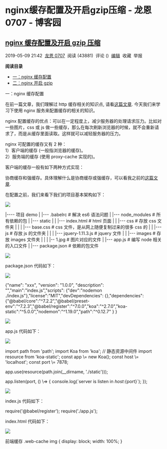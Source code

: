 # nginx缓存配置及开启gzip压缩 - 龙恩0707 - 博客园
## [nginx 缓存配置及开启 gzip 压缩](https://www.cnblogs.com/tugenhua0707/p/10841267.html)

2019-05-09 21:42  [龙恩 0707](https://www.cnblogs.com/tugenhua0707/)  阅读 (43881)  评论 ()  [编辑](https://i.cnblogs.com/EditPosts.aspx?postid=10841267)  收藏  举报

**阅读目录**

-   [一：nginx 缓存配置](#_labe0)
-   [二：nginx 开启 gzip](#_labe1)

一：nginx 缓存配置

在前一篇文章，我们理解过 http 缓存相关的知识点, 请看[这篇文章](https://www.cnblogs.com/tugenhua0707/p/10807289.html). 今天我们来学习下使用 nginx 服务来配置缓存的相关的知识。

nginx 配置缓存的优点：可以在一定程度上，减少服务器的处理请求压力。比如对一些图片，css 或 js 做一些缓存，那么在每次刷新浏览器的时候，就不会重新请求了，而是从缓存里面读取。这样就可以减轻服务器的压力。

nginx 可配置的缓存又有 2 种：  
1）客户端的缓存 (一般指浏览器的缓存)。  
2）服务端的缓存 (使用 proxy-cache 实现的)。

客户端的缓存一般有如下两种方式实现：

协商缓存和强缓存。具体理解什么是协商缓存或强缓存，可以看我之前的[这篇文章](https://www.cnblogs.com/tugenhua0707/p/10807289.html).

在配置之前，我们来看下我们的项目基本架构如下：

![](https://common.cnblogs.com/images/copycode.gif)

|---- 项目 demo |  |--- .babelrc       # 解决 es6 语法问题 |  |--- node_modules   # 所有依赖的包 |  |--- static |  | |--- index.html  # html 页面 |  | |--- css         # 存放 css 文件夹 |  | | |--- base.css  # css 文件，是从网上随便复制过来的很多 css 的 |  | |--- js          # 存放 js 的文件夹 |  | | |--- jquery-1.11.3.js  # jquery 文件 |  | |--- images      # 存放 images 文件夹 |  | | |-- 1.jpg      # 图片对应的文件 |  |--- app.js         # 编写 node 相关的入口文件 |  |--- package.json   # 依赖的包文件

![](https://common.cnblogs.com/images/copycode.gif)

package.json 代码如下：

![](https://common.cnblogs.com/images/copycode.gif)

{"name": "xxx", "version": "1.0.0", "description": "","main":"index.js","scripts": {"dev":"nodemon ./index.js"},"license":"MIT","devDependencies": {},"dependencies": {"@babel/core":"^7.2.2","@babel/preset-env":"^7.2.3","@babel/register":"^7.0.0","koa":"^2.7.0","koa-static":"^5.0.0","nodemon":"^1.19.0","path":"^0.12.7" }
}

![](https://common.cnblogs.com/images/copycode.gif)

app.js 代码如下：

![](https://common.cnblogs.com/images/copycode.gif)

import path from 'path';
import Koa from 'koa'; // 静态资源中间件
import resource from 'koa-static';
const app \\= new Koa();
const host \\= 'localhost';
const port \\= 7878;

app.use(resource(path.join(\_\_dirname, './static')));

app.listen(port, () \\=> {
  console.log(\`server is listen in ${host}:${port}\`);
});

![](https://common.cnblogs.com/images/copycode.gif)

index.js 代码如下：

require('@babel/register');
require('./app.js');

index.html 代码如下：

![](https://common.cnblogs.com/images/copycode.gif)

<!DOCTYPE HTML\>

<html lang\="en"\>
  <head\>
    <meta charset\="UTF-8" />
    <meta name\="viewport" content\="width=device-width, initial-scale=1.0" />
    <title\>前端缓存</title\>
    <style\> .web-cache img { display: block; width: 100%;
      }
    </style\>
    <link href\="./css/base.css" rel\="stylesheet" />
    <script type\="text/javascript" src\="./js/jquery-1.11.3.js"\></script\>
  </head\>
  <body\>
    <div class\="web-cache"\> 1111112224546664456999000 <img src\="./images/1.jpg" />
    </div\>
  </body\>
</html\>

![](https://common.cnblogs.com/images/copycode.gif)

如上就是一些基本的代码结构，当我们在 nginx 没有配置任何的时候，我们直接在命令行中运行 npm run dev 的时候，然后我们在浏览器访问 [http://localhost:7878/](http://localhost:7878/) 时候，可以看到不管我刷新多少次，浏览器下图片，css，js 所有的请求都会返回 200，不会有任何缓存。如下所示：  
![](https://img2018.cnblogs.com/blog/561794/201905/561794-20190509213224686-2092390794.png)

现在我们去我本地安装的 nginx 中去配置下哦，打开 nginx.conf 配置文件。具体本地 mac 系统下安装 nginx，可以去我之前的文章查看下如何安装，[mac 下安装 nginx](https://www.cnblogs.com/tugenhua0707/p/9863885.html).

打开 nginx.conf，使用 cat /usr/local/etc/nginx/nginx.conf (或者使用 sudo open /usr/local/etc/nginx/nginx.conf -a 'sublime text' 使用编辑器 sublime 打开)。

在 nginx.conf 加入如下规则：

![](https://common.cnblogs.com/images/copycode.gif)

server {
  location ~\* \\.(html)$ {
    access_log off;
    add_header  Cache-Control  max-age=no-cache;
  }

  location ~\* \\.(css|js|png|jpg|jpeg|gif|gz|svg|mp4|ogg|ogv|webm|htc|xml|woff)$ {

    # 同上，通配所有以.css/.js/...结尾的请求
    access\_log off;
    add\_header    Cache\-Control  max-age=360000;

  }
}

![](https://common.cnblogs.com/images/copycode.gif)

如上配置解析含义如下：

**~\* 的含义是**：通配任意字符（且大小写不敏感），\\转义字符，因此 ~\* \\.(html)$ 的含义是：匹配所有以. html 结尾的请求  
**access_log off;** 的含义是 关闭日志功能。

**add_header Cache-Control max-age=no-cache;** 的含义：html 文件不设置强制缓存时间，协商缓存，使用 Last-Modified。no-cache 会发起往返通信来验证缓存的响应，但如果资源未发生变化，则不会下载，返回 304。

如下图所示：

![](https://img2018.cnblogs.com/blog/561794/201905/561794-20190509213407462-1288458996.png)

**add_header Cache-Control max-age=360000;** 的含义给上面匹配后缀的文件设置强制缓存，且缓存的时间是 360000 秒，第一次访问的时候，从服务器请求，当除了第一次以外，再次刷新浏览器，会从浏览器缓存读取，那么强制缓存一般是从内存里面先读取，如果内存没有，再从硬盘读取。

如下图所示：

![](https://img2018.cnblogs.com/blog/561794/201905/561794-20190509213446300-861238314.png)

注意：如上只是不对反向代理的页面进行缓存设置的，但是如果是反向代理后的页面，如上设置是不生效的。比如说我 node 起了一个服务，然后通过访问 nginx 反向代理的方式代理到我 node 服务来，上面的配置是不生效的。因此我们需要如下处理配置。

**解决 nginx 反向代理缓存不起作用的问题**

比如我上面的 node 服务端口是 7878 端口。nginx 需要如下配置：

![](https://common.cnblogs.com/images/copycode.gif)

server {
  listen 8081;
  server_name  xxx.abc.com;
  location / {
    proxy_pass [http://localhost:7878](http://localhost:7878);
    add_header  Cache-Control  max-age=no-cache;
  }
}

![](https://common.cnblogs.com/images/copycode.gif)

1) 如果我们要添加缓存功能的话，需要创建一个用于存放缓存文件的文件夹。比如我们这里使用 /data/nuget-cache。

在 / usr/local/etc/nginx 目录下新建。比如使用命令：mkdir /data/nuget-cache. 创建完成后，我们来查看下：

![](https://img2018.cnblogs.com/blog/561794/201905/561794-20190509213547291-1825222788.png)

2）然后我们需要在 nginx.conf 的 http 设置部分添加 proxy_cache_path 的设置，如下：

![](https://common.cnblogs.com/images/copycode.gif)

http { // ..... 其他的配置
  proxy_cache_path  /data/nuget-cache levels=1:2 keys_zone=nuget-cache:20m max_size=50g inactive=168h;
  server {
    listen 8081;
    server_name  xxx.abc.com;
    location / {
      proxy_pass [http://localhost:7878](http://localhost:7878);
      add_header  Cache-Control  max-age=no-cache;
    }
  }
}

![](https://common.cnblogs.com/images/copycode.gif)

**proxy_cache_path** 各个配置值的含义解析如下：

**proxy_cache_path** 指缓存的目录，目录为：/data/nuget-cache。  
**levels=1:2** 表示采用 2 级目录结构；  
**keys_zone**指的是缓存空间名称，叫 nuget-cache。缓存内存的空间为 20M。  
**max_size**指的是缓存文件可以占用的最大空间。为 50G.  
**inactive=168h;** 默认过期时间为 168 个小时。为 7 天，也可以写成：inactive=7d; 这样的。

3）我们还需要在 server 设置部分添加 proxy_cache 与 proxy_cache_valid 的设置：如下代码：

![](https://common.cnblogs.com/images/copycode.gif)

http { // ..... 其他的配置
  proxy_cache_path  /data/nuget-cache levels=1:2 keys_zone=nuget-cache:20m max_size=50g inactive=168h;
  server {
    listen 8081;
    server_name  xxx.abc.com;
    location / {
      proxy_pass [http://localhost:7878](http://localhost:7878);
      add_header  Cache-Control  max-age=no-cache;
      proxy_cache nuget-cache;
      proxy_cache_valid 168h;
    }
  }
}

![](https://common.cnblogs.com/images/copycode.gif)

**proxy_cache** 设置的是 proxy_cache_path 中的 keys_zone 的值。  
**proxy_cache_valid：** 设置的是缓存过期时间，比如设置 168 个小时过期。

如上配置完成后，我们保存 nginx.conf 配置后，重新启动下 nginx 后，发现还是不能缓存文件了。因此我们还需要进行如下配置：

需要在 server 中再加上如下代码：

proxy_ignore_headers Set-Cookie Cache-Control;
proxy_hide_header Cache-Control;
proxy_hide_header Set-Cookie;

**proxy_ignore_headers 的含义是：** 忽略 Cache-Control 的请求头控制，依然进行缓存，比如对请求头设置 cookie 后，默认是不缓存的，需要我们增加忽略配置。

因此所有配置变成如下了：

![](https://common.cnblogs.com/images/copycode.gif)

http { // ..... 其他的配置
  proxy_cache_path  /data/nuget-cache levels=1:2 keys_zone=nuget-cache:20m max_size=50g inactive=168h;
  server {
    listen 8081;
    server_name  xxx.abc.com;
    location / {
      proxy_pass [http://localhost:7878](http://localhost:7878);
      add_header  Cache-Control  max-age=no-cache;
      proxy_cache nuget-cache;
      proxy_cache_valid 168h;
      proxy_ignore_headers Set-Cookie Cache-Control;
      proxy_hide_header Cache-Control;
      proxy_hide_header Set-Cookie;
    }
  }
}

![](https://common.cnblogs.com/images/copycode.gif)

但是如上写法看起来很繁琐，因此我们可以使用 include 命令把文件包含进来，因此我在 /usr/local/etc/nginx 目录下新建一个 nginx_proxy.conf 配置文件，把上面的 proxy 相关的配置放到该文件里面，如下所示：  
![](https://img2018.cnblogs.com/blog/561794/201905/561794-20190509213826905-2006958141.png)

然后我们的配置就变成如下了：

![](https://common.cnblogs.com/images/copycode.gif)

http { // ..... 其他的配置
  proxy_cache_path  /data/nuget-cache levels=1:2 keys_zone=nuget-cache:20m max_size=50g inactive=168h;
  include nginx_proxy.conf;
  server {
    listen 8081;
    server_name  xxx.abc.com;
    location / {
      proxy_pass [http://localhost:7878](http://localhost:7878);
      add_header  Cache-Control  max-age=no-cache;
    }
  }
}

![](https://common.cnblogs.com/images/copycode.gif)

如上是对页面使用协商缓存的，但是对于图片，css, 或 js 这样的，我想使用强制缓存，因此对于其他的类型文件我们统一如下这样处理：

![](https://common.cnblogs.com/images/copycode.gif)

server {
  listen 8081;
  server_name  xxx.abc.com;
  location / {
    proxy_pass [http://localhost:7878](http://localhost:7878);
    add_header  Cache-Control  max-age=no-cache;
  }
  location ~\* \\.(css|js|png|jpg|jpeg|gif|gz|svg|mp4|ogg|ogv|webm|htc|xml|woff)$ {
    access_log off;
    add_header Cache-Control "public,max-age=30\*24\*3600";
    proxy_pass [http://localhost:7878](http://localhost:7878);
 }
  error_page 500 502 503 504  /50x.html;
  location = /50x.html {root   html;}
}

![](https://common.cnblogs.com/images/copycode.gif)

如上 css 或 js 文件等缓存的时间是 30 天。使用的是 max-age 强制缓存。因此如上，如果是页面第二次访问的话，会返回 304，如下所示：  
![](https://img2018.cnblogs.com/blog/561794/201905/561794-20190509213920986-1728271796.png)

如果是 css 或 js 这样的访问的话，就是强制缓存了，状态码还是 200，但是先从内存里面读取的。当然如果进程结束了，比如浏览器关闭了，再打开，那么是从硬盘上读取的了。如下所示：

![](https://img2018.cnblogs.com/blog/561794/201905/561794-20190509213935225-1904647729.png)

因此 nginx.conf 所有的配置文件代码如下：

![](https://common.cnblogs.com/images/copycode.gif)

worker_processes  1;
events {
  worker_connections 1024;
}
http {
  include       mime.types;
  default_type  application/octet-stream;
 sendfile        on;
  \#tcp_nopush     on;
  \#keepalive_timeout 0;
  keepalive_timeout 65;
  include nginx_proxy.conf;
  proxy_cache_path /data/nuget-cache levels=1:2 keys_zone=nuget-cache:20m max_size=50g inactive=168h;
  \#gzip  on;
  server {
    listen 8081;
    server_name  xxx.abc.com;
    location / {
      proxy_pass [http://localhost:7878](http://localhost:7878);
      add_header  Cache-Control  max-age=no-cache;
    }
    location ~\* \\.(css|js|png|jpg|jpeg|gif|gz|svg|mp4|ogg|ogv|webm|htc|xml|woff)$ {
      access_log off;
      add_header Cache-Control "public,max-age=30\*24\*3600";
      proxy_pass [http://localhost:7878](http://localhost:7878);
 }
    error_page 500 502 503 504  /50x.html;
    location = /50x.html {root   html;}
  }
}

![](https://common.cnblogs.com/images/copycode.gif)

如上上面的 css，js 这些我时间设置短一点，比如设置 60 秒过期的话，那么过期后，我再刷新浏览器，浏览器会去询问服务器端，检查资源是否被更新了，如果资源没有被更新的话，那么服务器端会范湖 304. 资源依然读取本地的。如下所示：  
![](https://img2018.cnblogs.com/blog/561794/201905/561794-20190509214016701-2032923329.png)

![](https://img2018.cnblogs.com/blog/561794/201905/561794-20190509214023011-273400707.png)

然后再继续刷新的话，它之后又从内存里面读取了。依次这样循环下去。

二：nginx 开启 gzip

 开启 gzip 配置是在 http 层加的。基本配置代码如下：

![](https://common.cnblogs.com/images/copycode.gif)

\# 开启 gzip
gzip on;

# 启用 gzip 压缩的最小文件；小于设置值的文件将不会被压缩

gzip_min_length 1k;

# gzip 压缩级别 1-10 gzip_comp_level 2;

# 进行压缩的文件类型。

gzip_types text/plain application/javascript application/x-javascript text/css application/xml text/javascript application/x-httpd-php image/jpeg image/gif image/png;

# 是否在 http header 中添加 Vary: Accept-Encoding，建议开启

gzip_vary on;

![](https://common.cnblogs.com/images/copycode.gif)

我们如上的配置加上去后，如在 http 下加上上面的 gzip 代码：

![](https://common.cnblogs.com/images/copycode.gif)

http {

# 开启 gzip

  gzip on;

# 启用 gzip 压缩的最小文件；小于设置值的文件将不会被压缩

  gzip_min_length 1k;

# gzip 压缩级别 1-10 gzip_comp_level 2;

# 进行压缩的文件类型。

  gzip_types text/plain application/javascript application/x-javascript text/css application/xml text/javascript application/x-httpd-php image/jpeg image/gif image/png;

# 是否在 http header 中添加 Vary: Accept-Encoding，建议开启

  gzip_vary on;
}

![](https://common.cnblogs.com/images/copycode.gif)

我们可以先来对比下，如果我们没有开启 zip 压缩之前，我们的对应的文件大小，如下所示：

![](https://img2018.cnblogs.com/blog/561794/201905/561794-20190509214135708-143961921.png)

现在我们开启了 gzip 进行压缩后的文件的大小，可以看到如下所示：

![](https://img2018.cnblogs.com/blog/561794/201905/561794-20190509214148865-184228953.png)

并且我们查看响应头会看到 gzip 这样的压缩，如下所示

![](https://img2018.cnblogs.com/blog/561794/201905/561794-20190509214202019-1407843314.png)

-   分类 [nginx 相关的](https://www.cnblogs.com/tugenhua0707/category/1205593.html) , [缓存相关的](https://www.cnblogs.com/tugenhua0707/category/1456995.html)
-   标签 [nginx 缓存配置及开启 gzip 压缩](https://www.cnblogs.com/tugenhua0707/tag/nginx%E7%BC%93%E5%AD%98%E9%85%8D%E7%BD%AE%E5%8F%8A%E5%BC%80%E5%90%AFgzip%E5%8E%8B%E7%BC%A9/) 
    [https://www.cnblogs.com/tugenhua0707/p/10841267.html](https://www.cnblogs.com/tugenhua0707/p/10841267.html)
